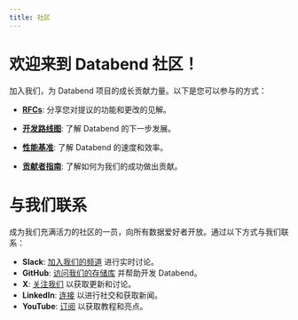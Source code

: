```yaml
---
title: 社区
---
```


# 欢迎来到 Databend 社区！

加入我们，为 Databend 项目的成长贡献力量。以下是您可以参与的方式：

- **[RFCs](/developer/community/rfcs)**: 分享您对提议的功能和更改的见解。

- **[开发路线图](01-roadmap.md)**: 了解 Databend 的下一步发展。

- **[性能基准](https://www.databend.com/blog/clickbench-databend-top/)**: 了解 Databend 的速度和效率。

- **[贡献者指南](/developer/community/contributor)**: 了解如何为我们的成功做出贡献。

# 与我们联系

成为我们充满活力的社区的一员，向所有数据爱好者开放。通过以下方式与我们联系：

- **Slack**: [加入我们的频道](https://link.databend.com/join-slack) 进行实时讨论。
- **GitHub**: [访问我们的存储库](https://github.com/databendlabs/databend) 并帮助开发 Databend。
- **X**: [关注我们](https://x.com/DatabendLabs) 以获取更新和讨论。
- **LinkedIn**: [连接](https://www.linkedin.com/company/datafuselabs) 以进行社交和获取新闻。
- **YouTube**: [订阅](https://www.youtube.com/@DatabendLabs) 以获取教程和亮点。
